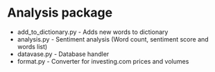 # Analysis package

* add_to_dictionary.py - Adds new words to dictionary 
* analysis.py - Sentiment analysis (Word count, sentiment score and words list)
* datavase.py - Database handler 
* format.py - Converter for investing.com prices and volumes